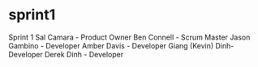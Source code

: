 # sprint1
Sprint 1
Sal Camara - Product Owner
Ben Connell - Scrum Master
Jason Gambino - Developer
Amber Davis - Developer
Giang (Kevin) Dinh- Developer
Derek Dinh - Developer
